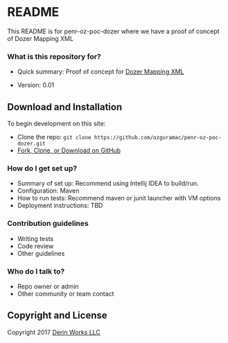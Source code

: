 # README #

This README is for penr-oz-poc-dozer where we have a proof of concept of Dozer Mapping XML

### What is this repository for? ###

* Quick summary: Proof of concept for [Dozer Mapping XML](http://dozer.sourceforge.net/documentation/mappings.html)

* Version: 0.01

## Download and Installation

To begin development on this site:
* Clone the repo: `git clone https://github.com/ozguramac/penr-oz-poc-dozer.git`
* [Fork, Clone, or Download on GitHub](https://github.com/ozguramac/penr-oz-poc-dozer)

### How do I get set up? ###

* Summary of set up: Recommend using Intellij IDEA to build/run.
* Configuration: Maven
* How to run tests: Recommend maven or junit launcher with VM options
* Deployment instructions: TBD

### Contribution guidelines ###

* Writing tests
* Code review
* Other guidelines

### Who do I talk to? ###

* Repo owner or admin
* Other community or team contact

## Copyright and License

Copyright 2017 [Derin Works LLC](http://www.derinworksllc.com)